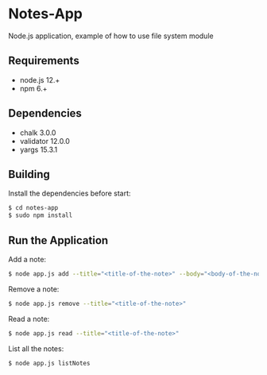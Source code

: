 # Notes-App
Node.js application, example of how to use file system module

## Requirements

- node.js 12.+
- npm 6.+

## Dependencies

- chalk 3.0.0
- validator 12.0.0
- yargs 15.3.1

## Building

Install the dependencies before start:

```sh
$ cd notes-app
$ sudo npm install
```

## Run the Application

Add a note:

```sh
$ node app.js add --title="<title-of-the-note>" --body="<body-of-the-note>"
```

Remove a note:

```sh
$ node app.js remove --title="<title-of-the-note>"
```

Read a note:

```sh
$ node app.js read --title="<title-of-the-note>"
```

List all the notes:

```sh
$ node app.js listNotes
```
